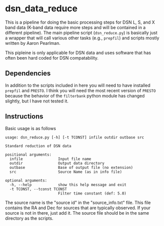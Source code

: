 # dsn_data_reduce

This is a pipeline for doing the basic processing steps for 
DSN L, S, and X band data (K-band data require more steps and 
will be contained in a different pipeline).  The main pipeline 
script (`dsn_reduce.py`) is basically just a wrapper that 
will call various other tasks (e.g., `prepfil`) and scripts 
mostly written by Aaron Pearlman.  

This pipleine is only applicable for DSN data and uses software 
that has often been hard coded for DSN compatability.  

## Dependencies 

In addition to the scripts included in here you will need to 
have installed `prepfil` and `PRESTO`.  I think you will need 
the most recent version of `PRESTO` because the behavior of 
the `filterbank` python module has changed slightly, but I 
have not tested it.

## Instructions 

Basic usage is as follows

    usage: dsn_reduce.py [-h] [-t TCONST] infile outdir outbase src
    
    Standard reduction of DSN data
    
    positional arguments:
      infile                Input file name
      outdir                Output data directory
      outbase               Base of output file (no extension)
      src                   Source Name (as in info file)
    
    optional arguments:
      -h, --help            show this help message and exit
      -t TCONST, --tconst TCONST
                            Filter time constant (def: 5.0)

The source name is the "source id" in the "source_info.txt" file. 
This file contains the RA and Dec for sources that are typically 
observed.  If your source is not in there, just add it.  The 
source file should be in the same directory as the scripts.
